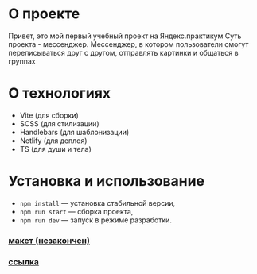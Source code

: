 # О проекте

Привет, это мой первый учебный проект на Яндекс.практикум
Суть проекта - мессенджер. Мессенджер, в котором пользователи смогут переписываться друг с другом, отправлять картинки и общаться в группах

# О технологиях

- Vite (для сборки)
- SCSS (для стилизации)
- Handlebars (для шаблонизации)
- Netlify (для деплоя)
- TS (для души и тела)

# Установка и использование

- `npm install` — установка стабильной версии,
- `npm run start` — cборка проекта,
- `npm run dev` — запуск в режиме разработки.

### [макет (незакончен)](<https://www.figma.com/file/rxBLi5OAmiuqKN46hu1tDY/Chat_external_link-(Copy)?node-id=48685%3A851&mode=dev>)

### [ссылка](https://tiny-stroopwafel-9abb82.netlify.app/)
